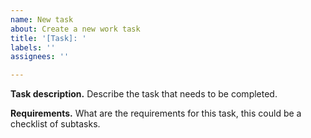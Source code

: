 ```yaml
---
name: New task
about: Create a new work task
title: '[Task]: '
labels: ''
assignees: ''

---
```


**Task description.**
Describe the task that needs to be completed.

**Requirements.**
What are the requirements for this task, this could be a checklist of subtasks.